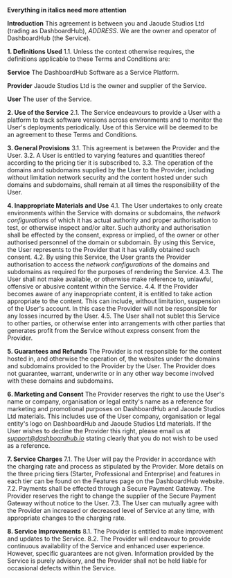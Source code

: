 **Everything in italics need more attention**

**Introduction**
This agreement is between you and Jaoude Studios Ltd (trading as DashboardHub), _ADDRESS_. We are the owner and operator of DashboardHub (the Service).

**1. Definitions Used**
1.1. Unless the context otherwise requires, the definitions applicable to these Terms and Conditions are:

**Service**
The DashboardHub Software as a Service Platform.

**Provider**
Jaoude Studios Ltd is the owner and supplier of the Service.

**User**
The user of the Service.

**2. Use of the Service**
2.1. The Service endeavours to provide a User with a platform to track software versions across environments and to monitor the User&#39;s deployments periodically. Use of this Service will be deemed to be an agreement to these Terms and Conditions.

**3. General Provisions**
3.1. This agreement is between the Provider and the User.
3.2. A User is entitled to varying features and quantities thereof according to the pricing tier it is subscribed to.
3.3. The operation of the domains and subdomains supplied by the User to the Provider, including without limitation network security and the content hosted under such domains and subdomains, shall remain at all times the responsibility of the User.

**4. Inappropriate Materials and Use**
4.1. The User undertakes to only create environments within the Service with domains or subdomains, the _network configurations_ of which it has actual authority and proper authorisation to test, or otherwise inspect and/or alter. Such authority and authorisation shall be effected by the consent, express or implied, of the owner or other authorised personnel of the domain or subdomain. By using this Service, the User represents to the Provider that it has validly obtained such consent.
4.2. By using this Service, the User grants the Provider authorisation to access the _network configurations_ of the domains and subdomains as required for the purposes of rendering the Service.
4.3. The User shall not make available, or otherwise make reference to, unlawful, offensive or abusive content within the Service.
4.4. If the Provider becomes aware of any inappropriate content, it is entitled to take action appropriate to the content. This can include, without limitation, suspension of the User&#39;s account. In this case the Provider will not be responsible for any losses incurred by the User.
4.5. The User shall not sublet this Service to other parties, or otherwise enter into arrangements with other parties that generates profit from the Service without express consent from the Provider.

**5. Guarantees and Refunds**
The Provider is not responsible for the content hosted in, and otherwise the operation of, the websites under the domains and subdomains provided to the Provider by the User. The Provider does not guarantee, warrant, underwrite or in any other way become involved with these domains and subdomains.

**6. Marketing and Consent**
The Provider reserves the right to use the User&#39;s name or company, organisation or legal entity&#39;s name as a reference for marketing and promotional purposes on DashboardHub and Jaoude Studios Ltd materials. This includes use of the User company, organisation or legal entity&#39;s logo on DashboardHub and Jaoude Studios Ltd materials. If the User wishes to decline the Provider this right, please email us at  [_support@dashboardhub.io_](mailto:support@dashboardhub.io) stating clearly that you do not wish to be used as a reference.

**7. Service Charges**
7.1. The User will pay the Provider in accordance with the charging rate and process as stipulated by the Provider. More details on the three pricing tiers (Starter, Professional and Enterprise) and features in each tier can be found on the Features page on the DashboardHub website.
7.2. Payments shall be effected through a Secure Payment Gateway. The Provider reserves the right to change the supplier of the Secure Payment Gateway without notice to the User.
7.3. The User can mutually agree with the Provider an increased or decreased level of Service at any time, with appropriate changes to the charging rate.

**8. Service Improvements**
8.1. The Provider is entitled to make improvement and updates to the Service.
8.2. The Provider will endeavour to provide continuous availability of the Service and enhanced user experience. However, specific guarantees are not given. Information provided by the Service is purely advisory, and the Provider shall not be held liable for occasional defects within the Service.
